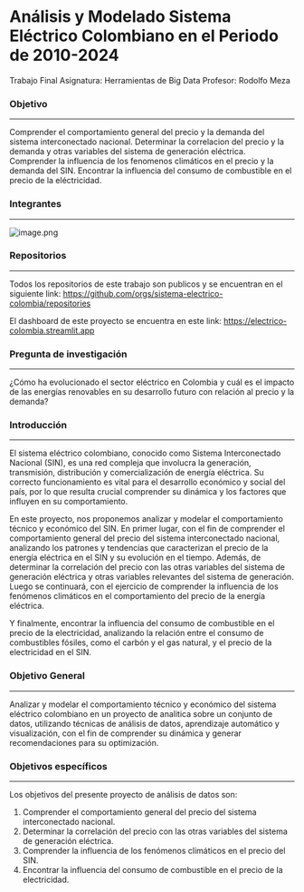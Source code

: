 #  Análisis y Modelado Sistema Eléctrico Colombiano en el Periodo de 2010-2024

Trabajo Final Asignatura: Herramientas de Big Data
Profesor: Rodolfo Meza

### **Objetivo**
------
Comprender el comportamiento general del precio y la demanda del sistema interconectado nacional.
Determinar la correlacion del precio y la demanda y otras variables del sistema de generación eléctrica.
Comprender la influencia de los fenomenos climáticos en el precio y la demanda del SIN.
Encontrar la influencia del consumo de combustible en el precio de la eléctricidad. 


### **Integrantes**
------

![image.png](./img/integrantes.png)

### **Repositorios**
----

Todos los repositorios de este trabajo son publicos y se encuentran en el siguiente link:
https://github.com/orgs/sistema-electrico-colombia/repositories


El dashboard de este proyecto se encuentra en este link: https://electrico-colombia.streamlit.app


### **Pregunta de investigación**
------

¿Cómo ha evolucionado el sector eléctrico en Colombia y cuál es el impacto de las energías renovables en su desarrollo futuro con relación al precio y la demanda?

### **Introducción**
------

El sistema eléctrico colombiano, conocido como Sistema Interconectado Nacional (SIN), es una red compleja que involucra la generación, transmisión, distribución y comercialización de energía eléctrica. Su correcto funcionamiento es vital para el desarrollo económico y social del país, por lo que resulta crucial comprender su dinámica y los factores que influyen en su comportamiento.

En este proyecto, nos proponemos analizar y modelar el comportamiento técnico y económico del SIN.  En primer lugar, con el fin de comprender el comportamiento general del precio del sistema interconectado nacional, analizando los patrones y tendencias que caracterizan el precio de la energía eléctrica en el SIN y su evolución en el tiempo.  Además, de determinar la correlación del precio con las otras variables del sistema de generación eléctrica y otras variables relevantes del sistema de generación.  Luego se continuará, con el ejercicio de comprender la influencia de los fenómenos climáticos en el comportamiento del precio de la energía eléctrica.

Y finalmente, encontrar la influencia del consumo de combustible en el precio de la electricidad, analizando la relación entre el consumo de combustibles fósiles, como el carbón y el gas natural, y el precio de la electricidad en el SIN.

### **Objetivo General**
---

Analizar y modelar el comportamiento técnico y económico del sistema eléctrico colombiano en un proyecto de analitica sobre un conjunto de datos,  utilizando técnicas de análisis de datos, aprendizaje automático y visualización, con el fin de comprender su dinámica y generar recomendaciones para su optimización.

### **Objetivos específicos**
---

Los objetivos del presente proyecto de análisis de datos son:

1. Comprender el comportamiento general del precio del sistema interconectado nacional.
2. Determinar la correlación del precio con las otras variables del sistema de generación eléctrica.
3. Comprender la influencia de los fenómenos climáticos en el precio del SIN.
4. Encontrar la influencia del consumo de combustible en el precio de la electricidad.